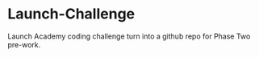 Launch-Challenge
================

Launch Academy coding challenge turn into a github repo for Phase Two pre-work. 
